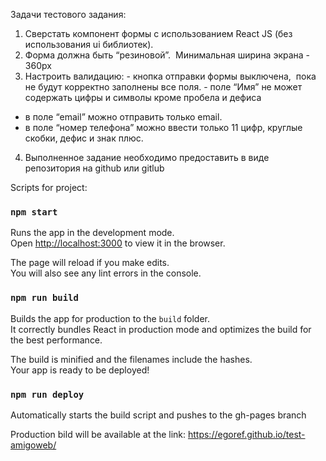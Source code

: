 Задачи тестового задания:
1. Сверстать компонент формы с использованием React JS
 (без использования ui библиотек).
2. Форма должна быть “резиновой”.  Минимальная ширина экрана - 360px
3. Настроить валидацию: - кнопка отправки формы выключена,  пока не будут корректно заполнены все поля. - поле “Имя” не может содержать цифры
 и символы кроме пробела и дефиса
- в поле “email” можно отправить только
email.
- в поле “номер телефона” можно ввести только 11 цифр,
круглые скобки, дефис и знак плюс.

4. Выполненное задание необходимо предоставить
 в виде репозитория на github или gitlub

Scripts for project:

### `npm start`

Runs the app in the development mode.\
Open [http://localhost:3000](http://localhost:3000) to view it in the browser.

The page will reload if you make edits.\
You will also see any lint errors in the console.

### `npm run build`

Builds the app for production to the `build` folder.\
It correctly bundles React in production mode and optimizes the build for the best performance.

The build is minified and the filenames include the hashes.\
Your app is ready to be deployed!

### `npm run deploy`

Automatically starts the build script and pushes to the gh-pages branch

Production bild will be available at the link: https://egoref.github.io/test-amigoweb/
